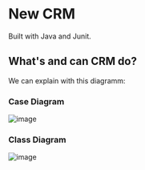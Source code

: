 # New CRM 

Built with Java and Junit.

## What's and can CRM do? 

We can explain with this diagramm:

### Case Diagram

![image](https://user-images.githubusercontent.com/108800755/194551013-946f0e68-95bf-45c2-955c-88706b43dbed.png)



### Class Diagram

![image](https://user-images.githubusercontent.com/108800755/194550957-a79ab74e-1da6-48b7-840e-25253cbf3dda.png)



